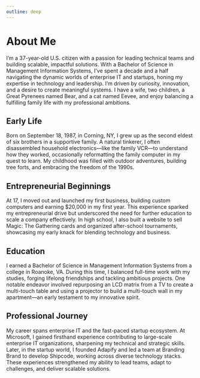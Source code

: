 ```yaml
---
outline: deep
---
```


# About Me
I’m a 37-year-old U.S. citizen with a passion for leading technical teams and building scalable, impactful solutions. With a Bachelor of Science in Management Information Systems, I’ve spent a decade and a half navigating the dynamic worlds of enterprise IT and startups, honing my expertise in technology and leadership. I’m driven by curiosity, innovation, and a desire to create meaningful systems. I have a wife, two children, a Great Pyrenees named Bear, and a cat named Eevee, and enjoy balancing a fulfilling family life with my professional ambitions.

## Early Life
Born on September 18, 1987, in Corning, NY, I grew up as the second eldest of six brothers in a supportive family. A natural tinkerer, I often disassembled household electronics—like the family VCR—to understand how they worked, occasionally reformatting the family computer in my quest to learn. My childhood was filled with outdoor adventures, building tree forts, and embracing the freedom of the 1990s.

## Entrepreneurial Beginnings
At 17, I moved out and launched my first business, building custom computers and earning $20,000 in my first year. This experience sparked my entrepreneurial drive but underscored the need for further education to scale a company effectively. In high school, I also built a website to sell Magic: The Gathering cards and organized after-school tournaments, showcasing my early knack for blending technology and business.

## Education
I earned a Bachelor of Science in Management Information Systems from a college in Roanoke, VA. During this time, I balanced full-time work with my studies, forging lifelong friendships and tackling ambitious projects. One notable endeavor involved repurposing an LCD matrix from a TV to create a multi-touch table and using a projector to build a multi-touch wall in my apartment—an early testament to my innovative spirit.

## Professional Journey
My career spans enterprise IT and the fast-paced startup ecosystem. At Microsoft, I gained firsthand experience contributing to large-scale enterprise IT organizations, sharpening my technical and strategic skills. Later, in the startup world, I founded Adapify and led a team at Branding Brand to develop Shipcode, working across diverse technology stacks. These experiences strengthened my ability to lead teams, adapt to challenges, and deliver scalable solutions.